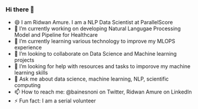 ### Hi there 👋

- 😄 I am Ridwan Amure. I am a NLP Data Scientist at ParallelScore
- 🔭 I’m currently working on developing Natural Langugae Processing Model and Pipeline for Healthcare
- 🌱 I’m currently learning various technology to improve my MLOPS experience
- 👯 I’m looking to collaborate on Data Science and Machine learning projects
- 🤔 I’m looking for help with resources and tasks to imporove my machine learning skills
- 💬 Ask me about data science, machine learning, NLP, scientific computing
- 📫 How to reach me: @bainesnoni on Twitter, Ridwan Amure on LinkedIn
- ⚡ Fun fact: I am a serial volunteer

